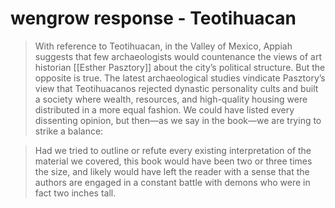 # wengrow response - Teotihuacan

> With reference to Teotihuacan, in the Valley of Mexico, Appiah suggests that few archaeologists would countenance the views of art historian [[Esther Pasztory]] about the city’s political structure. But the opposite is true. The latest archaeological studies vindicate Pasztory’s view that Teotihuacanos rejected dynastic personality cults and built a society where wealth, resources, and high-quality housing were distributed in a more equal fashion. We could have listed every dissenting opinion, but then—as we say in the book—we are trying to strike a balance:

> Had we tried to outline or refute every existing interpretation of the material we covered, this book would have been two or three times the size, and likely would have left the reader with a sense that the authors are engaged in a constant battle with demons who were in fact two inches tall.